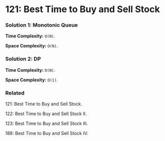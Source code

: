 # 121: Best Time to Buy and Sell Stock

### Solution 1: Monotonic Queue
**Time Complexity:** `O(N)`.

**Space Complexity:** `O(N)`.

### Solution 2: DP
**Time Complexity:** `O(N)`.

**Space Complexity:** `O(1)`.

### Related
121: Best Time to Buy and Sell Stock.

122: Best Time to Buy and Sell Stock II.

123: Best Time to Buy and Sell Stock III.

188: Best Time to Buy and Sell Stock IV.
